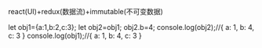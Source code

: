 react(UI)+redux(数据流)+immutable(不可变数据)


let obj1={a:1,b:2,c:3};
let obj2=obj1;
obj2.b=4;
console.log(obj2);//{ a: 1, b: 4, c: 3 }
console.log(obj1);//{ a: 1, b: 4, c: 3 }


